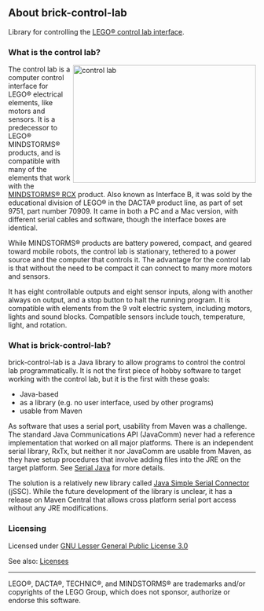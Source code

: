 ## About brick-control-lab

Library for controlling the [LEGO® control lab interface][1].

[1]: http://www.peeron.com/inv/sets/9751-1

### What is the control lab?

<a href="https://www.bricklink.com/catalogItemPic.asp?S=9751-1" class="nodecorate">
<img src="https://camo.githubusercontent.com/a5d3217cb2e92cc029de96ade710af24375c6c80/68747470733a2f2f7777772e627269636b6c696e6b2e636f6d2f534c2f393735312d312e6a7067" 
alt="control lab" align="right" width="372" height="240"/>
</a>

The control lab is a computer control interface for LEGO® electrical elements, like motors and sensors. It
is a predecessor to LEGO® MINDSTORMS® products, and is compatible with many of the elements that work with
the [MINDSTORMS® RCX][11] product. Also known as Interface&#160;B, it was sold by the educational division of LEGO®
in the DACTA® product line, as part of set 9751, part number 70909. It came in both a PC and a Mac version,
with different serial cables and software, though the interface boxes are identical.

While MINDSTORMS® products are battery powered, compact, and geared toward mobile robots, the control lab is
stationary, tethered to a power source and the computer that controls it. The advantage for the control lab
is that without the need to be compact it can connect to many more motors and sensors.

It has eight controllable outputs and eight sensor inputs, along with another always on output, and a stop
button to halt the running program. It is compatible with elements from the 9 volt electric system,
including motors, lights and sound blocks. Compatible sensors include touch, temperature, light, and rotation.

[9]: https://www.bricklink.com/SL/9751-1.jpg
[10]: https://www.bricklink.com/catalogItemPic.asp?S=9751-1
[11]: https://en.wikipedia.org/wiki/Lego_Mindstorms#RCX

### What is brick-control-lab?

brick-control-lab is a Java library to allow programs to control the control lab programmatically. It is not the first
piece of hobby software to target working with the control lab, but it is the first with these goals:

* Java-based
* as a library (e.g. no user interface, used by other programs)
* usable from Maven

As software that uses a serial port, usability from Maven was a challenge. The standard Java Communications API
(JavaComm) never had a reference implementation that worked on all major platforms. There is an independent serial
library, RxTx, but neither it nor JavaComm are usable from Maven, as they have setup procedures that involve adding
files into the JRE on the target platform. See [Serial Java][14] for more details.

The solution is a relatively new library called [Java Simple Serial Connector][15] (jSSC). While the future development
of the library is unclear, it has a release on Maven Central that allows cross platform serial port access without any
JRE modifications.

[14]: https://en.wikibooks.org/wiki/Serial_Programming/Serial_Java
[15]: https://github.com/scream3r/java-simple-serial-connector

### Licensing
Licensed under [GNU Lesser General Public License 3.0](https://www.gnu.org/licenses/lgpl-3.0.en.html)

See also: [Licenses](licenses.html)

---

LEGO®, DACTA®, TECHNIC®, and MINDSTORMS® are trademarks and/or copyrights of the LEGO Group,
which does not sponsor, authorize or endorse this software.
